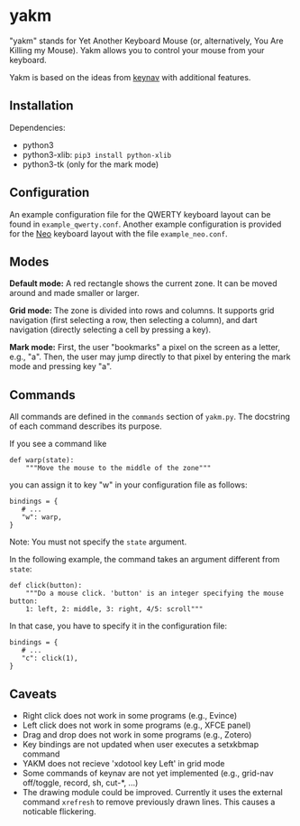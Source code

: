 yakm
======

"yakm" stands for Yet Another Keyboard Mouse (or, alternatively, You Are Killing my Mouse).
Yakm allows you to control your mouse from your keyboard.

Yakm is based on the ideas from [keynav](https://github.com/jordansissel/keynav) with additional features.


Installation
---

Dependencies:
* python3
* python3-xlib: `pip3 install python-xlib`
* python3-tk (only for the mark mode)


Configuration
---
An example configuration file for the QWERTY keyboard layout can be found in `example_qwerty.conf`.
Another example configuration is provided for the [Neo](http://neo-layout.org/) keyboard layout with the file `example_neo.conf`.


Modes
---

**Default mode:**
A red rectangle shows the current zone. 
It can be moved around and made smaller or larger.

**Grid mode:**
The zone is divided into rows and columns.
It supports grid navigation (first selecting a row, then selecting a column),
and dart navigation (directly selecting a cell by pressing a key).

**Mark mode:**
First, the user "bookmarks" a pixel on the screen as a letter, e.g., "a".
Then, the user may jump directly to that pixel by entering the mark mode and pressing key "a".


Commands
---

All commands are defined in the `commands` section of `yakm.py`.
The docstring of each command describes its purpose.

If you see a command like

    def warp(state):
        """Move the mouse to the middle of the zone"""

you can assign it to key "w" in your configuration file as follows:

    bindings = {
       # ...
       "w": warp,
    }

Note: You must not specify the `state` argument.

In the following example, the command takes an argument different from `state`: 

    def click(button):
        """Do a mouse click. 'button' is an integer specifying the mouse button:
        1: left, 2: middle, 3: right, 4/5: scroll"""

In that case, you have to specify it in the configuration file:

    bindings = {
       # ...
       "c": click(1),
    }


Caveats
---

* Right click does not work in some programs (e.g., Evince)
* Left click does not work in some programs (e.g., XFCE panel)
* Drag and drop does not work in some programs (e.g., Zotero)
* Key bindings are not updated when user executes a setxkbmap command
* YAKM does not recieve 'xdotool key Left' in grid mode
* Some commands of keynav are not yet implemented (e.g., grid-nav off/toggle, record, sh, cut-\*, ...)
* The drawing module could be improved. Currently it uses the external command `xrefresh` to remove previously drawn lines. This causes a noticable flickering.


